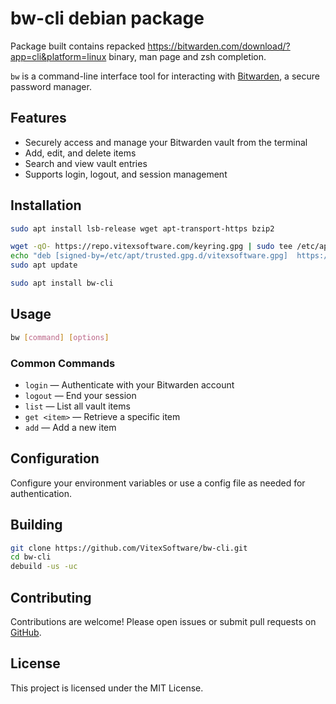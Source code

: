 # bw-cli debian package

Package built contains repacked https://bitwarden.com/download/?app=cli&platform=linux binary, man page and zsh completion.

`bw` is a command-line interface tool for interacting with [Bitwarden](https://bitwarden.com/), a secure password manager.

## Features

- Securely access and manage your Bitwarden vault from the terminal
- Add, edit, and delete items
- Search and view vault entries
- Supports login, logout, and session management

## Installation

```bash
sudo apt install lsb-release wget apt-transport-https bzip2

wget -qO- https://repo.vitexsoftware.com/keyring.gpg | sudo tee /etc/apt/trusted.gpg.d/vitexsoftware.gpg
echo "deb [signed-by=/etc/apt/trusted.gpg.d/vitexsoftware.gpg]  https://repo.vitexsoftware.com  $(lsb_release -sc) main" | sudo tee /etc/apt/sources.list.d/vitexsoftware.list
sudo apt update

sudo apt install bw-cli
```

## Usage

```bash
bw [command] [options]
```

### Common Commands

- `login` — Authenticate with your Bitwarden account
- `logout` — End your session
- `list` — List all vault items
- `get <item>` — Retrieve a specific item
- `add` — Add a new item

## Configuration

Configure your environment variables or use a config file as needed for authentication.

## Building

```bash
git clone https://github.com/VitexSoftware/bw-cli.git
cd bw-cli
debuild -us -uc
```

## Contributing

Contributions are welcome! Please open issues or submit pull requests on [GitHub](https://github.com/VitexSoftware/bw-cli).

## License

This project is licensed under the MIT License.
